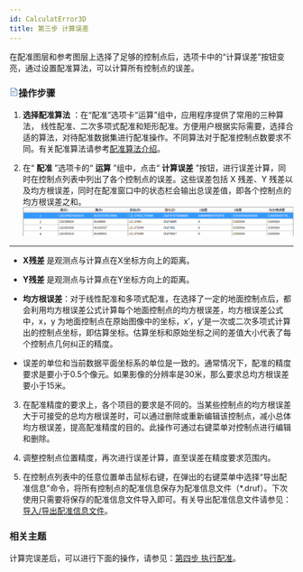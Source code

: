 ```yaml
---
id: CalculatError3D
title: 第三步 计算误差  
---  
```

在配准图层和参考图层上选择了足够的控制点后，选项卡中的“计算误差”按钮变亮，通过设置配准算法，可以计算所有控制点的误差。



### ![](../../img/read.gif)操作步骤



1. **选择配准算法** ：在“配准”选项卡“运算”组中，应用程序提供了常用的三种算法，
线性配准、二次多项式配准和矩形配准。方便用户根据实际需要，选择合适的算法，对待配准数据集进行配准操作。不同算法对于配准控制点数要求不同。有关配准算法请参考[配准算法介绍](../../../tutorial/DataProcessing/Registration/RegistrationMode)。

2. 在“ **配准** ”选项卡的“ **运算** ”组中，点击“ **计算误差**
”按钮，进行误差计算，同时在控制点列表中列出了各个控制点的误差。这些误差包括 X 残差、Y
残差以及均方根误差，同时在配准窗口中的状态栏会输出总误差值，即各个控制点的均方根误差之和。
![](img/Transformation3D_CalError.png)  
---  
* **X残差** 是观测点与计算点在X坐标方向上的距离。

* **Y残差** 是观测点与计算点在Y坐标方向上的距离。

* **均方根误差**：对于线性配准和多项式配准，在选择了一定的地面控制点后，都会利用均方根误差公式计算每个地面控制点的均方根误差，均方根误差公式中，x，y
为地面控制点在原始图像中的坐标，x′，y′是一次或二次多项式计算出的控制点坐标，即估算坐标。估算坐标和原始坐标之间的差值大小代表了每个控制点几何纠正的精度。

* 误差的单位和当前数据平面坐标系的单位是一致的。通常情况下，配准的精度要求是要小于0.5个像元。如果影像的分辨率是30米，那么要求总均方根误差要小于15米。

3. 在配准精度的要求上，各个项目的要求是不同的。当某些控制点的均方根误差大于可接受的总均方根误差时，可以通过删除或重新编辑该控制点，减小总体均方根误差，提高配准精度的目的。此操作可通过右键菜单对控制点进行编辑和删除。

4. 调整控制点位置精度，再次进行误差计算，直至误差在精度要求范围内。

5. 在控制点列表中的任意位置单击鼠标右键，在弹出的右键菜单中选择“导出配准信息”命令，将所有控制点的配准信息保存为配准信息文件（*.druf）。下次使用只需要将保存的配准信息文件导入即可。有关导出配准信息文件请参见：[导入/导出配准信息文件](importGCP)。



### 相关主题



计算完误差后，可以进行下面的操作，请参见：[第四步 执行配准](Registrating3D)。

